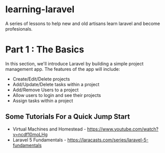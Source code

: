 # learning-laravel
A series of lessons to help new and old artisans learn laravel and become profesionals.

# Part 1 : The Basics
In this section, we'll introduce Laravel by building a simple project management app. The features of the app will include:
- Create/Edit/Delete projects
- Add/Update/Delete tasks within a project
- Add/Remove Users to a project
- Allow users to login and see their projects
- Assign tasks within a project

## Some Tutorials For a Quick Jump Start
- Virtual Machines and Homestead - <https://www.youtube.com/watch?v=ncdf10moLHg>
- Laravel 5 Fundamentals - <https://laracasts.com/series/laravel-5-fundamentals>